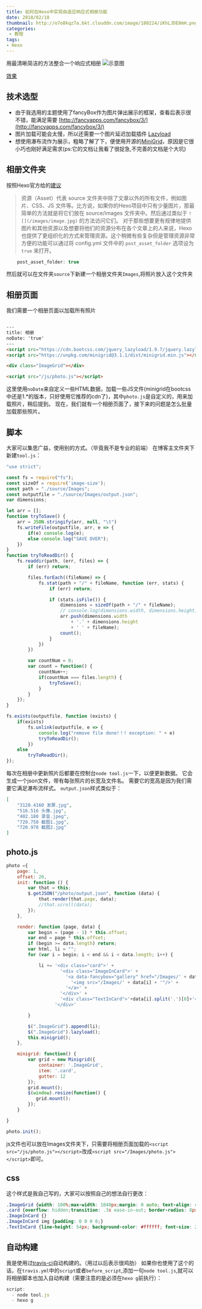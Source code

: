```yaml
---
title: 如何在Hexo中实现自适应响应式相册功能
date: 2018/02/18
thumbnail: http://o7o8kqz7a.bkt.clouddn.com/image/180224/iKhLJDE8mH.png
categories: 
 - 教程
tags: 
- Hexo
---
```


用最清晰简洁的方法整合一个响应式相册
![示意图](/blogimg/25.png)
<!-- more -->
[效果](https://fchange.github.io/photo/)

## 技术选型
- 由于我选用的主题使用了fancyBox作为图片弹出展示的框架，查看后表示很不错，能满足需要 
[http://fancyapps.com/fancybox/3/](http://fancyapps.com/fancybox/3/)
- 图片加载可能会太慢，所以还需要一个图片延迟加载插件 [Lazyload](https://github.com/tuupola/jquery_lazyload)
- 想使用瀑布流作为展示，粗略了解了下，便使用开源的[MiniGrid](https://github.com/henriquea/minigrid)，原因是它很小巧也刚好满足需求(ps:它的文档让我看了很捉急,不完善的文档是个大坑)

## 相册文件夹
按照Hexo官方给的[建议](https://hexo.io/zh-cn/docs/asset-folders.html)
> 资源（Asset）代表 source 文件夹中除了文章以外的所有文件，例如图片、CSS、JS 文件等。比方说，如果你的Hexo项目中只有少量图片，那最简单的方法就是将它们放在 source/images 文件夹中。然后通过类似于 `![](/images/image.jpg)` 的方法访问它们。
> 对于那些想要更有规律地提供图片和其他资源以及想要将他们的资源分布在各个文章上的人来说，Hexo也提供了更组织化的方式来管理资源。这个稍微有些复杂但是管理资源非常方便的功能可以通过将 config.yml 文件中的 `post_asset_folder` 选项设为 `true` 来打开。

``` javaScript
    post_asset_folder: true

```

然后就可以在文件夹`source`下新建一个相册文件夹`Images`,将照片放入这个文件夹

## 相册页面
我们需要一个相册页面以加载所有照片

```Html

---
title: 相册
noDate: 'true'
---
<script src="https://cdn.bootcss.com/jquery_lazyload/1.9.7/jquery.lazyload.js"></script>
<script src="https://unpkg.com/minigrid@3.1.1/dist/minigrid.min.js"></script>

<div class="ImageGrid"></div>

<script src="/js/photo.js"></script>

```
这里使用`noDate`来自定义一些HTML数据，加载一些JS文件(minigrid在bootcss中还是1.*的版本，只好使用它推荐的cdn了)，其中`photo.js`是自定义的，用来加载照片，稍后提到。
现在，我们就有一个相册页面了，接下来的问题是怎么批量加载那些照片。

## 脚本
大家可以集思广益，使用别的方式。（毕竟我不是专业的前端）
在博客主文件夹下新建`tool.js`：
```javascript
"use strict";

const fs = require("fs");
const sizeOf = require('image-size');
const path = "./source/Images";
const outputfile = "./source/Images/output.json";
var dimensions;

let arr = [];
function tryToSave() {
    arr = JSON.stringify(arr, null, "\t")
    fs.writeFile(outputfile, arr, e => {
        if(e) console.log(e);
        else console.log("SAVE OVER");
    })
}
function tryToReadDir() {  
    fs.readdir(path, (err, files) => {
        if (err) return;

        files.forEach((fileName) => {
            fs.stat(path + "/" + fileName, function (err, stats) {
                if (err) return; 

                if (stats.isFile()) {
                    dimensions = sizeOf(path + "/" + fileName);
                    // console.log(dimensions.width, dimensions.height);
                    arr.push(dimensions.width 
                        + '.' + dimensions.height 
                        + ' ' + fileName);
                    count();
                }
            })
        })

        var countNum = 0;
        var count = function() {
            countNum++;
            if(countNum === files.length) {
                tryToSave();
            }
        }
    });
}

fs.exists(outputfile, function (exists) {
    if(exists) 
        fs.unlink(outputfile, e => {
            console.log("remove file done!！! exception: " + e)
            tryToReadDir();
        }) 
    else 
        tryToReadDir();
});
```
每次在相册中更新照片后都要在控制台`node tool.js`一下，以便更新数据。
它会生成一个json文件，带有每张照片的长宽及文件名。
需要它的宽高是因为我们需要它满足瀑布流样式。
`output.json`样式类似于：

``` json
[
    "3120.4160 发票.jpg",
    "516.516 头像.jpg",
    "402.180 录音.jpeg",
    "720.758 截图1.jpg",
    "720.978 截图2.jpg"
]
```

## photo.js
``` javaScript
photo ={
    page: 1,
    offset: 20,
    init: function () {
        var that = this;
        $.getJSON("/photo/output.json", function (data) {
            that.render(that.page, data);
            //that.scroll(data);
        });
    },

    render: function (page, data) {
        var begin = (page - 1) * this.offset;
        var end = page * this.offset;
        if (begin >= data.length) return;
        var html, li = "";
        for (var i = begin; i < end && i < data.length; i++) {

            li += '<div class="card">' +
                    '<div class="ImageInCard">' + 
                      '<a data-fancybox="gallery" href="/Images/' + data[i] + '">' +
                        '<img src="/Images/' + data[i] + '"/>' +
                      '</a>' +
                    '</div>' +
                    '<div class="TextInCard">'+data[i].split('.')[0]+'</div>' +
                  '</div>' 

        }

        $(".ImageGrid").append(li);
        $(".ImageGrid").lazyload();
        this.minigrid();
    },

    minigrid: function() {
        var grid = new Minigrid({
            container: '.ImageGrid',
            item: '.card',
            gutter: 12
        });
        grid.mount();
        $(window).resize(function() {
           grid.mount();
        });
    }

}

photo.init();
```

js文件也可以放在Images文件夹下，只需要将相册页面加载的`<script src="/js/photo.js"></script>`改成`<script src="/Images/photo.js"></script>`即可。

## css
这个样式是我自己写的，大家可以按照自己的想法自行更改：

``` CSS
.ImageGrid {width: 100%;max-width: 1040px;margin: 0 auto; text-align: center;}
.card {overflow: hidden;transition: .3s ease-in-out; border-radius: 8px; background-color: #ddd;}
.ImageInCard {}
.ImageInCard img {padding: 0 0 0 0;}
.TextInCard {line-height: 54px; background-color: #ffffff; font-size: 24px;}
```

## 自动构建
我是使用过[travis-ci](https://www.travis-ci.org/)自动构建的。（用过以后表示很鸡肋）
如果你也使用了这个的话，在`travis.yml`中的`script`或者`before_script`,添加一句`node tool.js`,就可以将相册脚本也加入自动构建（需要注意的是必须在`hexo g`前执行）：

``` javaScript
script:
  - node tool.js
  - hexo g
```

